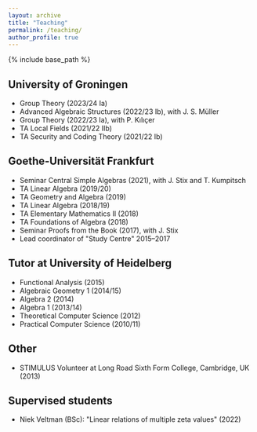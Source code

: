 ```yaml
---
layout: archive
title: "Teaching"
permalink: /teaching/
author_profile: true
---
```


{% include base_path %}

## University of Groningen

  * Group Theory (2023/24 Ia)
  * Advanced Algebraic Structures (2022/23 Ib), with J. S. Müller
  * Group Theory (2022/23 Ia), with P. Kılıçer
  * TA Local Fields (2021/22 IIb)
  * TA Security and Coding Theory (2021/22 Ib)

## Goethe-Universität Frankfurt

  * Seminar Central Simple Algebras (2021), with J. Stix and T. Kumpitsch
  * TA Linear Algebra (2019/20)
  * TA Geometry and Algebra (2019)
  * TA Linear Algebra (2018/19)
  * TA Elementary Mathematics II (2018)
  * TA Foundations of Algebra (2018)
  * Seminar Proofs from the Book (2017), with J. Stix
  * Lead coordinator of "Study Centre" 2015–2017

## Tutor at University of Heidelberg

  * Functional Analysis (2015)
  * Algebraic Geometry 1 (2014/15)
  * Algebra 2 (2014)
  * Algebra 1 (2013/14)
  * Theoretical Computer Science (2012)
  * Practical Computer Science (2010/11)

## Other

  * STIMULUS Volunteer at Long Road Sixth Form College, Cambridge, UK (2013)

## Supervised students

  * Niek Veltman (BSc): "Linear relations of multiple zeta values" (2022)

